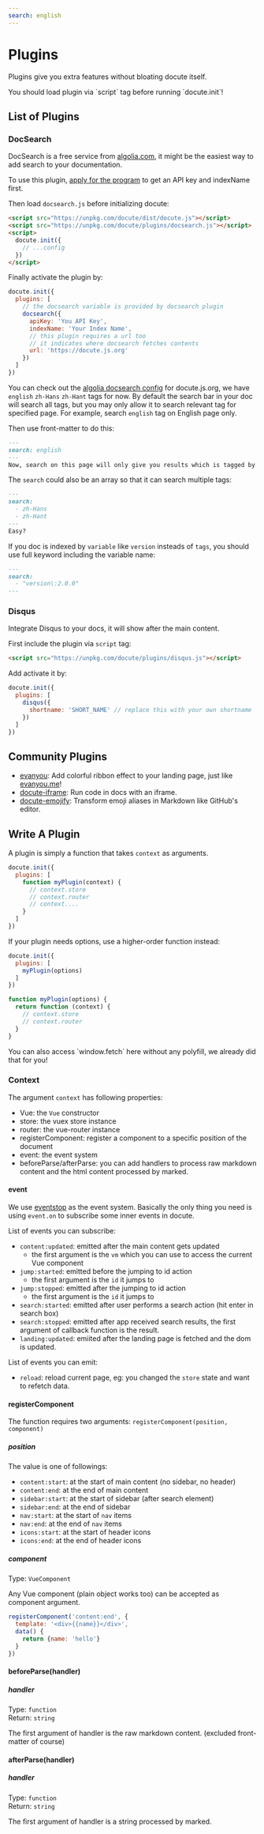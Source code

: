 ```yaml
---
search: english
---
```


# Plugins

Plugins give you extra features without bloating docute itself.

<p class="warning">
  You should load plugin via `script` tag before running `docute.init`!
</p>

## List of Plugins

### DocSearch

DocSearch is a free service from [algolia.com](http://algolia.com), it might be the easiest way to add search to your documentation.

To use this plugin, [apply for the program](https://community.algolia.com/docsearch/) to get an API key and indexName first. 

Then load `docsearch.js` before initializing docute:

```html
<script src="https://unpkg.com/docute/dist/docute.js"></script>
<script src="https://unpkg.com/docute/plugins/docsearch.js"></script>
<script>
  docute.init({
    // ...config
  })
</script>
```

Finally activate the plugin by:

```js
docute.init({
  plugins: [
    // the docsearch variable is provided by docsearch plugin
    docsearch({
      apiKey: 'You API Key',
      indexName: 'Your Index Name',
      // this plugin requires a url too
      // it indicates where docsearch fetches contents
      url: 'https://docute.js.org'
    })
  ]
})
```

You can check out the [algolia docsearch config](https://github.com/algolia/docsearch-configs/blob/master/configs/docute.json) for docute.js.org, we have `english` `zh-Hans` `zh-Hant` tags for now. By default the search bar in your doc will search all tags, but you may only allow it to search relevant tag for specified page. For example, search `english` tag on English page only.

Then use front-matter to do this:

```markdown
---
search: english
---
Now, search on this page will only give you results which is tagged by `english`
```

The `search` could also be an array so that it can search multiple tags:

```markdown
---
search: 
  - zh-Hans
  - zh-Hant
---
Easy?
```

If you doc is indexed by `variable` like `version` insteads of `tags`, you should use full keyword including the variable name:

```markdown
---
search:
  - "version\:2.0.0"
---
```

### Disqus

Integrate Disqus to your docs, it will show after the main content.

First include the plugin via `script` tag:

```html
<script src="https://unpkg.com/docute/plugins/disqus.js"></script>
```

Add activate it by:

```js
docute.init({
  plugins: [
    disqus({
      shortname: 'SHORT_NAME' // replace this with your own shortname
    })
  ]
})
```

## Community Plugins

- [evanyou](https://github.com/egoist/docute-evanyou): Add colorful ribbon effect to your landing page, just like [evanyou.me](http://evanyou.me)!
- [docute-iframe](https://github.com/egoist/docute-iframe): Run code in docs with an iframe.
- [docute-emojify](https://github.com/hkwu/docute-emojify): Transform emoji aliases in Markdown like GitHub's editor.

## Write A Plugin

A plugin is simply a function that takes `context` as arguments.

```js
docute.init({
  plugins: [
    function myPlugin(context) {
      // context.store
      // context.router
      // context....
    }
  ]
})
```

If your plugin needs options, use a higher-order function instead:

```js
docute.init({
  plugins: [
    myPlugin(options)
  ]
})

function myPlugin(options) {
  return function (context) {
    // context.store
    // context.router
  }
}
```

<p class="tip">
  You can also access `window.fetch` here without any polyfill, we already did that for you!
</p>

### Context

The argument `context` has following properties:

- Vue: the `Vue` constructor
- store: the vuex store instance
- router: the vue-router instance
- registerComponent: register a component to a specific position of the document
- event: the event system
- beforeParse/afterParse: you can add handlers to process raw markdown content and the html content processed by marked.

#### event

We use [eventstop](https://github.com/egoist/eventstop) as the event system. Basically the only thing you need is using `event.on` to subscribe some inner events in docute.

List of events you can subscribe:

- `content:updated`: emitted after the main content gets updated
  - the first argument is the `vm` which you can use to access the current Vue component
- `jump:started`: emitted before the jumping to id action
  - the first argument is the `id` it jumps to
- `jump:stopped`: emitted after the jumping to id action
  - the first argument is the `id` it jumps to
- `search:started`: emitted after user performs a search action (hit enter in search box)
- `search:stopped`: emitted after app received search results, the first argument of callback function is the result.
- `landing:updated`: emiited after the landing page is fetched and the dom is updated.

List of events you can emit:

- `reload`: reload current page, eg: you changed the `store` state and want to refetch data.

#### registerComponent

The function requires two arguments: `registerComponent(position, component)`

##### position

The value is one of followings:

- `content:start`: at the start of main content (no sidebar, no header)
- `content:end`: at the end of main content
- `sidebar:start`: at the start of sidebar (after search element)
- `sidebar:end`: at the end of sidebar
- `nav:start`: at the start of `nav` items
- `nav:end`: at the end of `nav` items
- `icons:start`: at the start of header icons
- `icons:end`: at the end of header icons

##### component

Type: `VueComponent`

Any Vue component (plain object works too) can be accepted as component argument.

```js
registerComponent('content:end', {
  template: '<div>{{name}}</div>',
  data() {
    return {name: 'hello'}
  }
})
```

#### beforeParse(handler)

##### handler

Type: `function`<br>
Return: `string`

The first argument of handler is the raw markdown content. (excluded front-matter of course)

#### afterParse(handler)

##### handler

Type: `function`<br>
Return: `string`

The first argument of handler is a string processed by marked.


